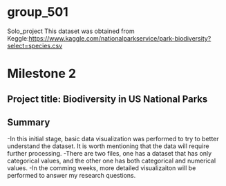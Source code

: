 # group_501
Solo_project
This dataset was obtained from Keggle:https://www.kaggle.com/nationalparkservice/park-biodiversity?select=species.csv

# Milestone 2
## Project title: Biodiversity in US National Parks

## Summary

-In this initial stage, basic data visualization was performed to try to better understand the dataset. It is worth mentioning that the data will require further processing.
-There are two files, one has a dataset that has only categorical values, and the other one has both categorical and numerical values.
-In the comming weeks, more detailed visualizaiton will be performed to answer my research questions.



